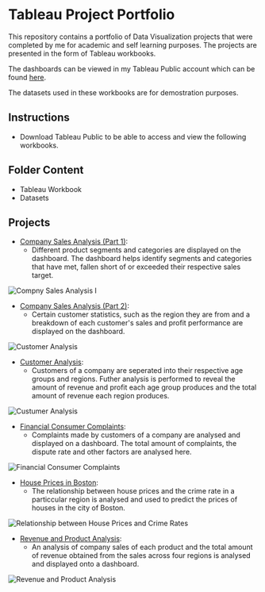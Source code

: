 # Tableau Project Portfolio
This repository contains a portfolio of Data Visualization projects that were completed by me for academic and self learning purposes. The projects are presented in the form of Tableau workbooks.

The dashboards can be viewed in my Tableau Public account which can be found [here](https://public.tableau.com/app/profile/seni88).

The datasets used in these workbooks are for demostration purposes.

## Instructions
- Download Tableau Public to be able to access and view the following workbooks.

## Folder Content
- Tableau Workbook
- Datasets

## Projects
- [Company Sales Analysis (Part 1)](https://github.com/Seni88/Tablea-Portfolio/tree/main/Company%20Sales%20Analysis%20(Part%201)):
    - Different product segments and categories are displayed on the dashboard. The dashboard helps identify segments and categories that have met, fallen short of or exceeded their respective sales target.
 
![Compny Sales Analysis I](https://user-images.githubusercontent.com/101188471/197381796-1193dc33-83aa-45de-9cbc-52bddbbeefbf.png)

- [Company Sales Analysis (Part 2)](https://github.com/Seni88/Tablea-Portfolio/tree/main/Company%20Sales%20Analysis%20(Part%202)):
    - Certain customer statistics, such as the region they are from and a breakdown of each customer's sales and profit performance are displayed on the dashboard.

![Customer Analysis](https://user-images.githubusercontent.com/101188471/197381875-faccfe7b-b1ee-4c69-a476-bf675365db37.png)

- [Customer Analysis](https://github.com/Seni88/Tablea-Portfolio/tree/main/Customer%20Analysis):
    - Customers of a company are seperated into their respective age groups and regions. Futher analysis is performed to reveal the amount of revenue and profit each age group produces and the total amount of revenue each region produces.

![Custumer Analysis](https://user-images.githubusercontent.com/101188471/197381906-57920509-2b41-4180-88bf-20ebd2b0a9c3.png)

- [Financial Consumer Complaints](https://github.com/Seni88/Tablea-Portfolio/tree/main/Financial%20Consumer%20%20Complaints):
    - Complaints made by customers of a company are analysed and displayed on a dashboard. The total amount of complaints, the dispute rate and other factors are analysed here.

![Financial Consumer Complaints](https://user-images.githubusercontent.com/101188471/197381927-983891f6-52e0-4375-bf26-a3f2b81004fe.png)

- [House Prices in Boston](https://github.com/Seni88/Tablea-Portfolio/tree/main/House%20Prices%20in%20Boston):
    - The relationship between house prices and the crime rate in a particcular region is analysed and used to predict the prices of houses in the city of Boston.

![Relationship between House Prices and Crime Rates](https://user-images.githubusercontent.com/101188471/197381952-b58d97a3-32c7-480d-9f69-d6e1f6eeb665.png)

- [Revenue and Product Analysis](https://github.com/Seni88/Tablea-Portfolio/tree/main/Revenue%20and%20Product%20Analysis):
    - An analysis of company sales of each product and the total amount of revenue obtained from the sales across four regions is analysed and displayed onto a dashboard.

![Revenue and Product Analysis](https://user-images.githubusercontent.com/101188471/197381975-4f489033-a334-420c-a464-ccd0acb2c107.png)

